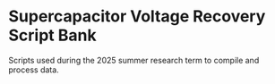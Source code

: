# Supercapacitor Voltage Recovery Script Bank
Scripts used during the 2025 summer research term to compile and process data.
